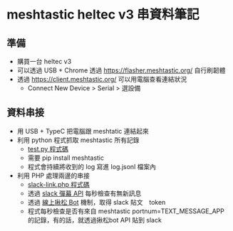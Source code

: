 # meshtastic heltec v3 串資料筆記

## 準備
- 購買一台 heltec v3
- 可以透過 USB + Chrome 透過 https://flasher.meshtastic.org/ 自行刷韌體
- 透過 https://client.meshtastic.org/ 可以用電腦查看連結狀況
    - Connect New Device > Serial > 選設備

## 資料串接
- 用 USB + TypeC 把電腦跟 meshtatic 連結起來
- 利用 python 程式抓取 meshtastic 所有記錄
    - [test.py 程式碼](https://gist.github.com/ronnywang/4a466f963bc2419ec1e454bd9ee64039#file-test-py)
    - 需要 pip install meshtastic
    - 程式會持續將收到的 log 寫進 log.jsonl 檔案內
- 利用 PHP 處理兩邊的串接
    - [slack-link.php 程式碼](https://gist.github.com/ronnywang/4a466f963bc2419ec1e454bd9ee64039#file-slack-link-php)
    - 透過 [slack 彈幕 API](https://g0v-slack-archive.g0v.ronny.tw/index/getmessage?channel=C056EHM42B1) 每秒檢查有無新訊息
    - 透過 [線上揪松 Bot](http://meet.jothon.online/bot) 機制，取得 slack 貼文　token
    - 程式每秒檢查是否有來自 meshtastic portnum=TEXT_MESSAGE_APP 的記錄，有的話，就透過揪松bot API 貼到 slack